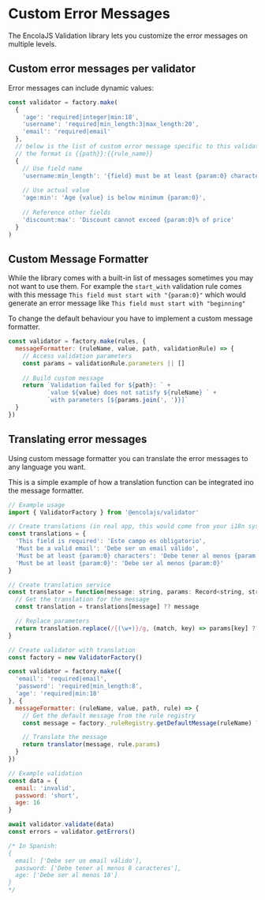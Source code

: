 # Custom Error Messages

The EncolaJS Validation library lets you customize the error messages on multiple levels.

## Custom error messages per validator

Error messages can include dynamic values:

```javascript
const validator = factory.make(
  {
    'age': 'required|integer|min:18',
    'username': 'required|min_length:3|max_length:20',
    'email': 'required|email'
  },
  // below is the list of custom error message specific to this validator
  // the format is {{path}}:{{rule_name}}
  {
    // Use field name
    'username:min_length': '{field} must be at least {param:0} characters',
    
    // Use actual value
    'age:min': 'Age {value} is below minimum {param:0}',
    
    // Reference other fields
    'discount:max': 'Discount cannot exceed {param:0}% of price'
  }
)
```

## Custom Message Formatter

While the library comes with a built-in list of messages sometimes you may not want to use them. For example the `start_with` validation rule comes with this message `This field must start with "{param:0}"` which would generate an error message 
like `This field must start with "beginning"`

To change the default behaviour you have to implement a custom message formatter.

```javascript
const validator = factory.make(rules, {
  messageFormatter: (ruleName, value, path, validationRule) => {
    // Access validation parameters
    const params = validationRule.parameters || []
    
    // Build custom message
    return `Validation failed for ${path}: ` +
           `value ${value} does not satisfy ${ruleName} ` +
           `with parameters [${params.join(', ')}]`
  }
})
```

## Translating error messages

Using custom message formatter you can translate the error messages to any language you want.

This is a simple example of how a translation function can be integrated ino the message formatter.

```javascript
// Example usage
import { ValidatorFactory } from '@encolajs/validator'

// Create translations (in real app, this would come from your i18n system)
const translations = {
  'This field is required': 'Este campo es obligatorio',
  'Must be a valid email': 'Debe ser un email válido',
  'Must be at least {param:0} characters': 'Debe tener al menos {param:0} caracteres',
  'Must be at least {param:0}': 'Debe ser al menos {param:0}'
}

// Create translation service
const translator = function(message: string, params: Record<string, string>) {
  // Get the translation for the message
  const translation = translations[message] ?? message

  // Replace parameters
  return translation.replace(/{(\w+)}/g, (match, key) => params[key] ?? match)
} 

// Create validator with translation
const factory = new ValidatorFactory()

const validator = factory.make({
  'email': 'required|email',
  'password': 'required|min_length:8',
  'age': 'required|min:18'
}, {
  messageFormatter: (ruleName, value, path, rule) => {
    // Get the default message from the rule registry
    const message = factory._ruleRegistry.getDefaultMessage(ruleName) ?? 'Validation failed'

    // Translate the message
    return translator(message, rule.params)
  }
})

// Example validation
const data = {
  email: 'invalid',
  password: 'short',
  age: 16
}

await validator.validate(data)
const errors = validator.getErrors()

/* In Spanish:
{
  email: ['Debe ser un email válido'],
  password: ['Debe tener al menos 8 caracteres'],
  age: ['Debe ser al menos 18']
}
*/
```

